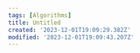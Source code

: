```yaml
---
tags: [Algorithms]
title: Untitled
created: '2023-12-01T19:09:29.382Z'
modified: '2023-12-01T19:09:43.207Z'
---
```


# 
